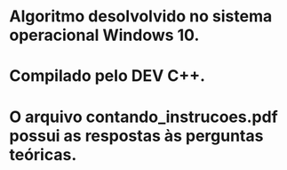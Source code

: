 # Algoritmo desolvolvido no sistema operacional Windows 10.
# Compilado pelo DEV C++.
# O arquivo contando_instrucoes.pdf possui as respostas às perguntas teóricas.
